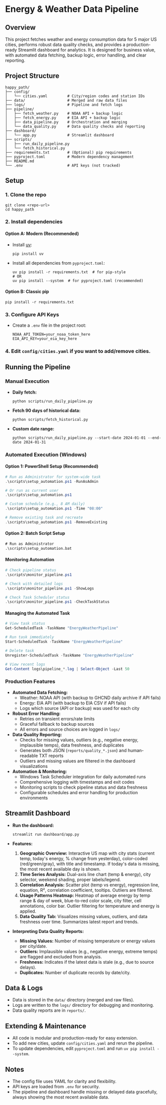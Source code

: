 # Energy & Weather Data Pipeline

## Overview
This project fetches weather and energy consumption data for 5 major US cities, performs robust data quality checks, and provides a production-ready Streamlit dashboard for analytics. It is designed for business value, with automated data fetching, backup logic, error handling, and clear reporting.

## Project Structure
```
happy_path/
├── config/
│   └── cities.yaml         # City/region codes and station IDs
├── data/                   # Merged and raw data files
├── logs/                   # Pipeline and fetch logs
├── pipeline/
│   ├── fetch_weather.py    # NOAA API + backup logic
│   ├── fetch_energy.py     # EIA API + backup logic
│   ├── data_pipeline.py    # Orchestration and merging
│   └── data_quality.py     # Data quality checks and reporting
├── dashboard/
│   └── app.py              # Streamlit dashboard
├── scripts/
│   ├── run_daily_pipeline.py
│   └── fetch_historical.py
├── requirements.txt        # (Optional) pip requirements
├── pyproject.toml          # Modern dependency management
├── README.md
└── .env                    # API keys (not tracked)
```

## Setup
### 1. Clone the repo
```
git clone <repo-url>
cd happy_path
```

### 2. Install dependencies
#### Option A: Modern (Recommended)
- Install [uv](https://github.com/astral-sh/uv):
  ```
  pip install uv
  ```
- Install all dependencies from `pyproject.toml`:
  ```
  uv pip install -r requirements.txt  # for pip-style
  # OR
  uv pip install --system  # for pyproject.toml (recommended)
  ```

#### Option B: Classic pip
```
pip install -r requirements.txt
```

### 3. Configure API Keys
- Create a `.env` file in the project root:
  ```
  NOAA_API_TOKEN=your_noaa_token_here
  EIA_API_KEY=your_eia_key_here
  ```

### 4. Edit `config/cities.yaml` if you want to add/remove cities.

## Running the Pipeline

### Manual Execution
- **Daily fetch:**
  ```
  python scripts/run_daily_pipeline.py
  ```
- **Fetch 90 days of historical data:**
  ```
  python scripts/fetch_historical.py
  ```
- **Custom date range:**
  ```
  python scripts/run_daily_pipeline.py --start-date 2024-01-01 --end-date 2024-01-31
  ```

### Automated Execution (Windows)

#### Option 1: PowerShell Setup (Recommended)
```powershell
# Run as Administrator for system-wide task
.\scripts\setup_automation.ps1 -RunAsAdmin

# Or run as current user
.\scripts\setup_automation.ps1

# Custom schedule (e.g., 8 AM daily)
.\scripts\setup_automation.ps1 -Time "08:00"

# Remove existing task and recreate
.\scripts\setup_automation.ps1 -RemoveExisting
```

#### Option 2: Batch Script Setup
```cmd
# Run as Administrator
.\scripts\setup_automation.bat
```

#### Monitoring Automation
```powershell
# Check pipeline status
.\scripts\monitor_pipeline.ps1

# Check with detailed logs
.\scripts\monitor_pipeline.ps1 -ShowLogs

# Check Task Scheduler status
.\scripts\monitor_pipeline.ps1 -CheckTaskStatus
```

#### Managing the Automated Task
```powershell
# View task status
Get-ScheduledTask -TaskName "EnergyWeatherPipeline"

# Run task immediately
Start-ScheduledTask -TaskName "EnergyWeatherPipeline"

# Delete task
Unregister-ScheduledTask -TaskName "EnergyWeatherPipeline"

# View recent logs
Get-Content logs\pipeline_*.log | Select-Object -Last 50
```

### Production Features
- **Automated Data Fetching:**
  - Weather: NOAA API (with backup to GHCND daily archive if API fails)
  - Energy: EIA API (with backup to EIA CSV if API fails)
  - Logs which source (API or backup) was used for each city
- **Robust Error Handling:**
  - Retries on transient errors/rate limits
  - Graceful fallback to backup sources
  - All errors and source choices are logged in `logs/`
- **Data Quality Reporting:**
  - Checks for missing values, outliers (e.g., negative energy, implausible temps), data freshness, and duplicates
  - Generates both JSON (`reports/quality_*.json`) and human-readable TXT reports
  - Outliers and missing values are filtered in the dashboard visualizations
- **Automation & Monitoring:**
  - Windows Task Scheduler integration for daily automated runs
  - Comprehensive logging with timestamps and exit codes
  - Monitoring scripts to check pipeline status and data freshness
  - Configurable schedules and error handling for production environments

## Streamlit Dashboard
- **Run the dashboard:**
  ```
  streamlit run dashboard/app.py
  ```
- **Features:**
  1. **Geographic Overview:** Interactive US map with city stats (current temp, today's energy, % change from yesterday), color-coded (red/green/gray), with title and timestamp. If today's data is missing, the most recent available day is shown.
  2. **Time Series Analysis:** Dual-axis line chart (temp & energy), city selector, weekend shading, proper labels/legend.
  3. **Correlation Analysis:** Scatter plot (temp vs energy), regression line, equation, R², correlation coefficient, tooltips. Outliers are filtered.
  4. **Usage Patterns Heatmap:** Heatmap of average energy by temp range & day of week, blue-to-red color scale, city filter, cell annotations, color bar. Outlier filtering for temperature and energy is applied.
  5. **Data Quality Tab:** Visualizes missing values, outliers, and data freshness over time. Summarizes latest report and trends.

- **Interpreting Data Quality Reports:**
  - **Missing Values:** Number of missing temperature or energy values per city/date.
  - **Outliers:** Implausible values (e.g., negative energy, extreme temps) are flagged and excluded from analysis.
  - **Freshness:** Indicates if the latest data is stale (e.g., due to source delays).
  - **Duplicates:** Number of duplicate records by date/city.

## Data & Logs
- Data is stored in the `data/` directory (merged and raw files).
- Logs are written to the `logs/` directory for debugging and monitoring.
- Data quality reports are in `reports/`.

## Extending & Maintenance
- All code is modular and production-ready for easy extension.
- To add new cities, update `config/cities.yaml` and rerun the pipeline.
- To update dependencies, edit `pyproject.toml` and run `uv pip install --system`.

## Notes
- The config file uses YAML for clarity and flexibility.
- API keys are loaded from `.env` for security.
- The pipeline and dashboard handle missing or delayed data gracefully, always showing the most recent available data.